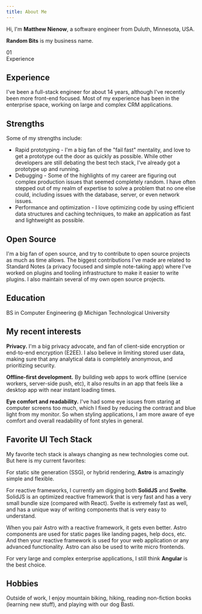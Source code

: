 ```yaml
---
title: About Me
---
```


Hi, I'm **Matthew Nienow**, a software engineer from Duluth, Minnesota, USA. 

**Random Bits** is my business name.

<div class="num">01</div><div class="title">Experience</div>

## Experience
I've been a full-stack engineer for about 14 years, although I've recently been more front-end focused. Most of my experience has been in the enterprise space, working on large and complex CRM applications. 

## Strengths
Some of my strengths include:
* Rapid prototyping - I'm a big fan of the "fail fast" mentality, and love to get a prototype out the door as quickly as possible. While other developers are still debating the best tech stack, I've already got a prototype up and running.
* Debugging - Some of the highlights of my career are figuring out complex production issues that seemed completely random. I have often stepped out of my realm of expertise to solve a problem that no one else could, including issues with the database, server, or even network issues.
* Performance and optimization - I love optimizing code by using efficient data structures and caching techniques, to make an application as fast and lightweight as possible.

## Open Source
I'm a big fan of open source, and try to contribute to open source projects as much as time allows. The biggest contributions I've made are related to Standard Notes (a privacy focused and simple note-taking app) where I've worked on plugins and tooling infrastructure to make it easier to write plugins.
I also maintain several of my own open source projects.

## Education

BS in Computer Engineering @ Michigan Technological University

## My recent interests

**Privacy.** I'm a big privacy advocate, and fan of client-side encryption or end-to-end encryption (E2EE). I also believe in limiting stored user data, making sure that any analytical data is completely anonymous, and prioritizing security.

**Offline-first development.** By building web apps to work offline (service workers, server-side push, etc), it also results in an app that feels like a desktop app with near instant loading times.

**Eye comfort and readability.** I've had some eye issues from staring at computer screens too much, which I fixed by reducing the contrast and blue light from my monitor. So when styling applications, I am more aware of eye comfort and overall readability of font styles in general.

## Favorite UI Tech Stack

My favorite tech stack is always changing as new technologies come out. But here is my current favorites:

For static site generation (SSG), or hybrid rendering, **Astro** is amazingly simple and flexible. 

For reactive frameworks, I currently am digging both **SolidJS** and **Svelte**. SolidJS is an optimized reactive framework that is very fast and has a very small bundle size (compared with React). Svelte is extremely fast as well, and has a unique way of writing components that is very easy to understand.

When you pair Astro with a reactive framework, it gets even better. Astro components are used for static pages like landing pages, help docs, etc. And then your reactive framework is used for your web application or any advanced functionality. Astro can also be used to write micro frontends.

For very large and complex enterprise applications, I still think **Angular** is the best choice.

## Hobbies
Outside of work, I enjoy mountain biking, hiking, reading non-fiction books (learning new stuff), and playing with our dog Basti.
